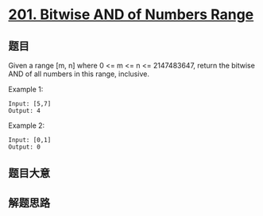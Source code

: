 # [201. Bitwise AND of Numbers Range](https://leetcode.com/problems/bitwise-and-of-numbers-range/)

## 题目

Given a range [m, n] where 0 <= m <= n <= 2147483647, return the bitwise AND of all numbers in this range, inclusive.

Example 1: 

```
Input: [5,7]
Output: 4
```

Example 2: 

```
Input: [0,1]
Output: 0
```


## 题目大意


## 解题思路

